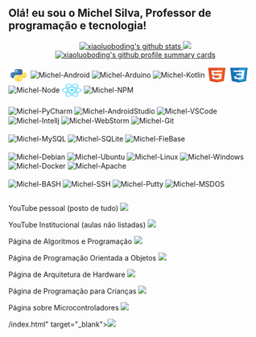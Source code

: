 ## Olá! eu sou o Michel Silva, Professor de programação e tecnologia!
<div align="center">
  <a href="https://github.com/MichelZero">
  <img src="https://github-readme-stats.vercel.app/api/top-langs/?username=MichelZero&layout=compact&langs_count=7&theme=dracula" alt="xiaoluoboding's github stats" />
  <img src="https://github-readme-streak-stats.herokuapp.com?user=MichelZero&theme=tokyonight&locale=pt_BR)](https://git.io/streak-stats" />
  <img src="https://github-profile-summary-cards.vercel.app/api/cards/profile-details?username=MichelZero&theme=dracula" alt="xiaoluoboding's github profile summary cards" />
  </a> 
</div>


<div style="display: inline_block"><br>
  <img align="center" alt="Michel-Python" height="30" width="40" src="https://raw.githubusercontent.com/devicons/devicon/master/icons/python/python-original.svg">
  <img align="center" alt="Michel-Android" height="30" width="40" src="https://cdn.jsdelivr.net/gh/devicons/devicon/icons/android/android-original.svg">
  <img align="center" alt="Michel-Arduino" height="30" width="40" src="https://cdn.jsdelivr.net/gh/devicons/devicon/icons/arduino/arduino-original.svg">
  <img align="center" alt="Michel-Kotlin" height="30" width="40" src="https://cdn.jsdelivr.net/gh/devicons/devicon/icons/kotlin/kotlin-original.svg">
  <img align="center" alt="Michel-HTML" height="30" width="40" src="https://raw.githubusercontent.com/devicons/devicon/master/icons/html5/html5-original.svg">
  <img align="center" alt="Michel-CSS" height="30" width="40" src="https://raw.githubusercontent.com/devicons/devicon/master/icons/css3/css3-original.svg">
  <img align="center" alt="Michel-Node" height="30" width="40" src="https://cdn.jsdelivr.net/gh/devicons/devicon/icons/nodejs/nodejs-original.svg">
  <img align="center" alt="Michel-React" height="30" width="40" src="https://raw.githubusercontent.com/devicons/devicon/master/icons/react/react-original.svg">
  <img align="center" alt="Michel-NPM" height="30" width="40" src="https://cdn.jsdelivr.net/gh/devicons/devicon/icons/npm/npm-original-wordmark.svg">
</div>




<div style="display: inline_block"><br>
  <img align="center" alt="Michel-PyCharm" height="30" width="40" src="https://cdn.jsdelivr.net/gh/devicons/devicon/icons/pycharm/pycharm-original.svg">
  <img align="center" alt="Michel-AndroidStudio" height="30" width="40" src="https://cdn.jsdelivr.net/gh/devicons/devicon/icons/androidstudio/androidstudio-original.svg">
  <img align="center" alt="Michel-VSCode" height="30" width="40" src="https://cdn.jsdelivr.net/gh/devicons/devicon/icons/vscode/vscode-original.svg">
  <img align="center" alt="Michel-Intellj" height="30" width="40" src="https://cdn.jsdelivr.net/gh/devicons/devicon/icons/intellij/intellij-original.svg">
  <img align="center" alt="Michel-WebStorm" height="30" width="40" src="https://cdn.jsdelivr.net/gh/devicons/devicon/icons/webstorm/webstorm-original.svg">
  <img align="center" alt="Michel-Git" height="30" width="40" src="https://cdn.jsdelivr.net/gh/devicons/devicon/icons/git/git-original.svg">
</div>

<div style="display: inline_block"><br>
  <img align="center" alt="Michel-MySQL" height="30" width="40" src="https://cdn.jsdelivr.net/gh/devicons/devicon/icons/mysql/mysql-original.svg">
  <img align="center" alt="Michel-SQLite" height="30" width="40" src="https://cdn.jsdelivr.net/gh/devicons/devicon/icons/sqlite/sqlite-original.svg">
  <img align="center" alt="Michel-FieBase" height="30" width="40" src="https://cdn.jsdelivr.net/gh/devicons/devicon/icons/firebase/firebase-plain.svg">
</div>

<div style="display: inline_block"><br>
  <img align="center" alt="Michel-Debian" height="30" width="40" src="https://cdn.jsdelivr.net/gh/devicons/devicon/icons/debian/debian-original.svg">
  <img align="center" alt="Michel-Ubuntu" height="30" width="40" src="https://cdn.jsdelivr.net/gh/devicons/devicon/icons/ubuntu/ubuntu-plain.svg">
  <img align="center" alt="Michel-Linux" height="30" width="40" src="https://cdn.jsdelivr.net/gh/devicons/devicon/icons/linux/linux-original.svg">
  <img align="center" alt="Michel-Windows" height="30" width="40" src="https://cdn.jsdelivr.net/gh/devicons/devicon/icons/windows8/windows8-original.svg">
  <img align="center" alt="Michel-Docker" height="30" width="40" src="https://cdn.jsdelivr.net/gh/devicons/devicon/icons/docker/docker-original.svg">
  <img align="center" alt="Michel-Apache" height="30" width="40" src="https://cdn.jsdelivr.net/gh/devicons/devicon/icons/apache/apache-original.svg">
</div>

<div style="display: inline_block"><br>
  <img align="center" alt="Michel-BASH" height="30" width="40" src="https://cdn.jsdelivr.net/gh/devicons/devicon/icons/bash/bash-original.svg">
  <img align="center" alt="Michel-SSH" height="30" width="40" src="https://cdn.jsdelivr.net/gh/devicons/devicon/icons/ssh/ssh-original-wordmark.svg">
  <img align="center" alt="Michel-Putty" height="30" width="40" src="https://cdn.jsdelivr.net/gh/devicons/devicon/icons/putty/putty-original.svg">
  <img align="center" alt="Michel-MSDOS" height="30" width="40" src="https://cdn.jsdelivr.net/gh/devicons/devicon/icons/msdos/msdos-original.svg">
</div>

  
  
##

<div> 
<p>
<p>YouTube pessoal (posto de tudo)
  <a href="https://www.youtube.com/micheltrilha" target="_blank"><img src="https://img.shields.io/badge/YouTube-FF0000?style=for-the-badge&logo=youtube&logoColor=white" target="_blank"></a></p>
<p>YouTube Institucional (aulas não listadas)
  <a href="https://www.youtube.com/channel/UCp07IJzj_MawhnCPU3qmIiA" target="_blank"><img src="https://img.shields.io/badge/YouTube-FF0000?style=for-the-badge&logo=youtube&logoColor=white" target="_blank"></a>

  <p>Página de Algoritmos e Programação
    <a href="https://michelzero.github.io/Progressao-Algoritmos/" target="_blank"><img src="https://img.shields.io/badge/Aulas%20Algoritmos-2d72d9?style=for-the-badge&logo=github&logoColor=white" target="_blank"></a>
  </p>
  
  <p>Página de Programação Orientada a Objetos
    <a href="https://michelzero.github.io/Progressao-POO/" target="_blank"><img src="https://img.shields.io/badge/Aulas%20POO-2d72d9?style=for-the-badge&logo=github&logoColor=white" target="_blank"></a>
  </p> 
  
  <p>Página de Arquitetura de Hardware
    <a href="https://michelzero.github.io/arquitetura-de-hardware/" target="_blank"><img src="https://img.shields.io/badge/Aulas%20Arquitetura-2d72d9?style=for-the-badge&logo=github&logoColor=white" target="_blank"></a>
  </p>

  <p>Página de Programação para Crianças
    <a href="https://michelzero.github.io/aulas-prog-infantil-A/index.html" target="_blank"><img src="https://img.shields.io/badge/Aulas%20Prog.%20Infantil-2d72d9?style=for-the-badge&logo=github&logoColor=white" target="_blank"></a>
  </p>

  <p>Página sobre Microcontroladores
    <a href="https://  <p>Página de Programação para Crianças
    <a href="https://michelzero.github.io/aulas-prog-infantil-A/index.html" target="_blank"><img src="https://img.shields.io/badge/Aulas%20Prog.%20Infantil-2d72d9?style=for-the-badge&logo=github&logoColor=white" target="_blank"></a>
  </p>/index.html" target="_blank"><img src="https://img.shields.io/badge/Aulas%20Prog.%20Infantil-2d72d9?style=for-the-badge&logo=github&logoColor=white" target="_blank"></a>
  </p>
 
  <!-- ![Snake animation](https://github.com/MichelZero/MichelZero/blob/output/github-contribution-grid-snake.svg) -->

 
</div>
